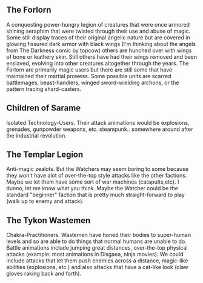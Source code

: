 ## The Forlorn ##

A conquesting power-hungry legion of creatures that were once armored shining seraphim that were twisted through their use and abuse of magic.  Some still display traces of their original angelic nature but are covered in glowing fissured dark armor with black wings (I'm thinking about the angels from The Darkness comic by topcow) others are hunched over with wings of bone or leathery skin.  Still others have had their wings removed and been enslaved, evolving into other creatures altogether through the years.  The Forlorn are primarily magic users but there are still some that have maintained their martial prowess.  Some possible units are scarred battlemages, beast-handlers, winged sword-wielding archons, or the pattern tracing shard-casters.

## Children of Sarame ##

Isolated Technology-Users.  Their attack animations would be explosions,
grenades, gunpowder weapons, etc. steampunk.. somewhere around after the industrial revolution.

## The Templar Legion ##

Anti-magic zealots. But the Watchers may seem boring to some because they won't have alot of over-the-top style attacks like the other factions.  Maybe we let them have some sort of war machines (catapults,etc).  I dunno, let me know what you think. Maybe the Watcher could be the standard "beginner" faction that is pretty much straight-forward to play (walk up to enemy and attack).

## The Tykon Wastemen ##

Chakra-Practitioners.  Wastemen have honed their bodies to super-human
levels and so are able to do things that normal humans are unable to
do.  Battle animations include jumping great distances, over-the-top
physical attacks (example: most animations in Disgaea, ninja movies).
We could include attacks that let them push enemies across a distance,
magic-like abilities (explosions, etc.) and also attacks that have a
cat-like look (claw gloves raking back and forth).